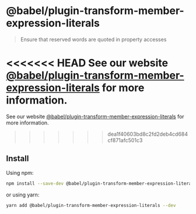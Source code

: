 # @babel/plugin-transform-member-expression-literals

> Ensure that reserved words are quoted in property accesses

<<<<<<< HEAD
See our website [@babel/plugin-transform-member-expression-literals](https://babeljs.io/docs/en/next/babel-plugin-transform-member-expression-literals.html) for more information.
=======
See our website [@babel/plugin-transform-member-expression-literals](https://babeljs.io/docs/en/babel-plugin-transform-member-expression-literals) for more information.
>>>>>>> dea1f40603bd8c2fd2deb4cd684cf871afc501c3

## Install

Using npm:

```sh
npm install --save-dev @babel/plugin-transform-member-expression-literals
```

or using yarn:

```sh
yarn add @babel/plugin-transform-member-expression-literals --dev
```
